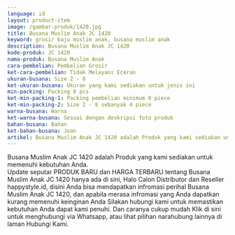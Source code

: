```yaml
---
language: id
layout: product-item
image: /gambar-produk/1420.jpg
title: Busana Muslim Anak JC 1420
keyword: grosir baju muslim anak, busana muslim anak
description: Busana Muslim Anak JC 1420
kode-produk: JC 1420
nama-produk: Busana Muslim Anak
cara-pembelian: Pembelian Grosir
ket-cara-pembelian: Tidak Melayani Eceran
ukuran-busana: Size 2 - 8
ket-ukuran-busana: Ukuran yang kami sediakan untuk jenis ini
min-packing: Packing 8 pcs
ket-min-packing-1: Packing pembelian minimum 8 piece
ket-min-packing-2: Size 2 - 8 sebanyak 4 piece
warna-busana: Warna
ket-warna-busana: Sesuai dengan deskripsi foto produk
bahan-busana: Bahan
ket-bahan-busana: Jean
artikel: Busana Muslim Anak JC 1420 adalah Produk yang kami sediakan untuk memenuhi kebutuhan Anda.
---
```

Busana Muslim Anak JC 1420 adalah Produk yang kami sediakan untuk memenuhi kebutuhan Anda.<br>Update seputar PRODUK BARU dan HARGA TERBARU tentang Busana Muslim Anak JC 1420 hanya ada di sini, Halo Calon Distributor dan Reseller happystyle.id, disini Anda bisa mendapatkan infromasi perihal Busana Muslim Anak JC 1420, dan apabila merasa infromasi yang Anda dapatkan kurang memenuhi keinginan Anda Silakan hubungi kami untuk memastikan kebutuhan Anda dapat kami penuhi. Dan caranya cukup mudah Klik di sini untuk menghubungi via Whatsapp, atau lihat pilihan narahubung lainnya di laman Hubungi Kami.
